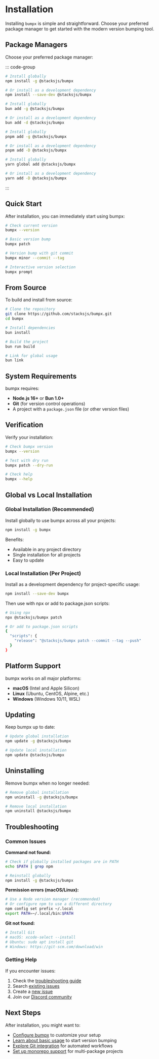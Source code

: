 # Installation

Installing `bumpx` is simple and straightforward. Choose your preferred package manager to get started with the modern version bumping tool.

## Package Managers

Choose your preferred package manager:

::: code-group

```sh [npm]
# Install globally
npm install -g @stacksjs/bumpx

# Or install as a development dependency
npm install --save-dev @stacksjs/bumpx
```

```sh [bun]
# Install globally
bun add -g @stacksjs/bumpx

# Or install as a development dependency
bun add -d @stacksjs/bumpx
```

```sh [pnpm]
# Install globally
pnpm add -g @stacksjs/bumpx

# Or install as a development dependency
pnpm add -D @stacksjs/bumpx
```

```sh [yarn]
# Install globally
yarn global add @stacksjs/bumpx

# Or install as a development dependency
yarn add -D @stacksjs/bumpx
```

:::

## Quick Start

After installation, you can immediately start using bumpx:

```sh
# Check current version
bumpx --version

# Basic version bump
bumpx patch

# Version bump with git commit
bumpx minor --commit --tag

# Interactive version selection
bumpx prompt
```

## From Source

To build and install from source:

```sh
# Clone the repository
git clone https://github.com/stacksjs/bumpx.git
cd bumpx

# Install dependencies
bun install

# Build the project
bun run build

# Link for global usage
bun link
```

## System Requirements

bumpx requires:

- **Node.js 16+** or **Bun 1.0+**
- **Git** (for version control operations)
- A project with a `package.json` file (or other version files)

## Verification

Verify your installation:

```sh
# Check bumpx version
bumpx --version

# Test with dry run
bumpx patch --dry-run

# Check help
bumpx --help
```

## Global vs Local Installation

### Global Installation (Recommended)

Install globally to use bumpx across all your projects:

```sh
npm install -g bumpx
```

Benefits:

- Available in any project directory
- Single installation for all projects
- Easy to update

### Local Installation (Per Project)

Install as a development dependency for project-specific usage:

```sh
npm install --save-dev bumpx
```

Then use with npx or add to package.json scripts:

```sh
# Using npx
npx @stacksjs/bumpx patch

# Or add to package.json scripts
{
  "scripts": {
    "release": "@stacksjs/bumpx patch --commit --tag --push"
  }
}
```

## Platform Support

bumpx works on all major platforms:

- **macOS** (Intel and Apple Silicon)
- **Linux** (Ubuntu, CentOS, Alpine, etc.)
- **Windows** (Windows 10/11, WSL)

## Updating

Keep bumpx up to date:

```sh
# Update global installation
npm update -g @stacksjs/bumpx

# Update local installation
npm update @stacksjs/bumpx
```

## Uninstalling

Remove bumpx when no longer needed:

```sh
# Remove global installation
npm uninstall -g @stacksjs/bumpx

# Remove local installation
npm uninstall @stacksjs/bumpx
```

## Troubleshooting

### Common Issues

**Command not found:**

```sh
# Check if globally installed packages are in PATH
echo $PATH | grep npm

# Reinstall globally
npm install -g @stacksjs/bumpx
```

**Permission errors (macOS/Linux):**

```sh
# Use a Node version manager (recommended)
# Or configure npm to use a different directory
npm config set prefix ~/.local
export PATH=~/.local/bin:$PATH
```

**Git not found:**

```sh
# Install Git
# macOS: xcode-select --install
# Ubuntu: sudo apt install git
# Windows: https://git-scm.com/download/win
```

### Getting Help

If you encounter issues:

1. Check the [troubleshooting guide](/advanced/cross-platform)
2. Search [existing issues](https://github.com/stacksjs/bumpx/issues)
3. Create a [new issue](https://github.com/stacksjs/bumpx/issues/new)
4. Join our [Discord community](https://discord.gg/stacksjs)

## Next Steps

After installation, you might want to:

- [Configure bumpx](/config) to customize your setup
- [Learn about basic usage](/usage) to start version bumping
- [Explore Git integration](/features/git-integration) for automated workflows
- [Set up monorepo support](/features/monorepo-support) for multi-package projects

